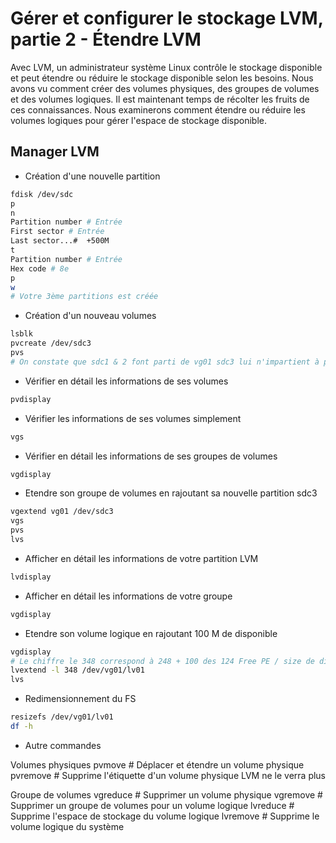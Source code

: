 # Gérer et configurer le stockage LVM, partie 2 - Étendre LVM
Avec LVM, un administrateur système Linux contrôle le stockage disponible et peut étendre ou réduire le stockage disponible selon les besoins.
Nous avons vu comment créer des volumes physiques, des groupes de volumes et des volumes logiques.
Il est maintenant temps de récolter les fruits de ces connaissances.
Nous examinerons comment étendre ou réduire les volumes logiques pour gérer l'espace de stockage disponible.

## Manager LVM

- Création d'une nouvelle partition

```bash
fdisk /dev/sdc
p
n
Partition number # Entrée
First sector # Entrée
Last sector...#  +500M
t
Partition number # Entrée
Hex code # 8e
p
w
# Votre 3ème partitions est créée
```

- Création d'un nouveau volumes 

```bash
lsblk
pvcreate /dev/sdc3
pvs
# On constate que sdc1 & 2 font parti de vg01 sdc3 lui n'impartient à personne
```

- Vérifier en détail les informations de ses volumes

```bash
pvdisplay
```

- Vérifier les informations de ses volumes simplement

```bash
vgs
```

- Vérifier en détail les informations de ses groupes de volumes

```bash
vgdisplay
```
 
- Etendre son groupe de volumes en rajoutant sa nouvelle partition sdc3

```bash
vgextend vg01 /dev/sdc3
vgs
pvs
lvs
```

- Afficher en détail les informations de votre partition LVM

```bash
lvdisplay
```

- Afficher en détail les informations de votre groupe

```bash
vgdisplay
```

- Etendre son volume logique en rajoutant 100 M de disponible

```bash
vgdisplay
# Le chiffre le 348 correspond à 248 + 100 des 124 Free PE / size de disponible
lvextend -l 348 /dev/vg01/lv01
lvs
```

- Redimensionnement du FS

```bash
resizefs /dev/vg01/lv01
df -h
```

- Autre commandes

Volumes physiques
pvmove # Déplacer et étendre un volume physique
pvremove # Supprime l'étiquette d'un volume physique LVM ne le verra plus

Groupe de volumes
vgreduce # Supprimer un volume physique
vgremove # Supprimer un groupe de volumes pour un volume logique
lvreduce # Supprime l'espace de stockage du volume logique
lvremove # Supprime le volume logique du système
